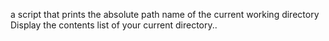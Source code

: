  a script that prints the absolute path name of the current working directory
Display the contents list of your current directory..
